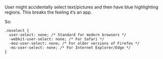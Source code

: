 User might accidentally select text/pictures and then have blue highlighting regions. This breaks the feeling it’s an app.

So:
```
.noselect {
  user-select: none; /* Standard for modern browsers */
  -webkit-user-select: none; /* For Safari */
  -moz-user-select: none; /* For older versions of Firefox */
  -ms-user-select: none; /* For Internet Explorer/Edge */
}
```



